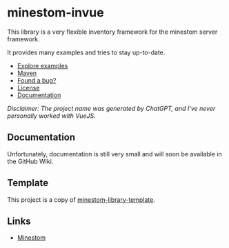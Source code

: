 # minestom-invue

This library is a very flexible inventory framework for the minestom server framework.

It provides many examples and tries to stay up-to-date.

- [Explore examples](/examples/src/main/java/eu/koboo/minestom/examples/invue/views)
- [Maven](https://mvnrepository.com/artifact/eu.koboo/minestom-invue)
- [Found a bug?](https://github.com/Koboo/minestom-invue/issues)
- [License](LICENSE)
- [Documentation](https://github.com/Koboo/minestom-invue/wiki/Documentation)

_Disclaimer: The project name was generated by ChatGPT, and I've never personally worked with VueJS._

## Documentation

Unfortunately, documentation is still very small and will soon be available in the GitHub Wiki.

## Template

This project is a copy of [minestom-library-template](https://github.com/Koboo/minestom-library-template).

## Links

- [Minestom](https://minestom.net)